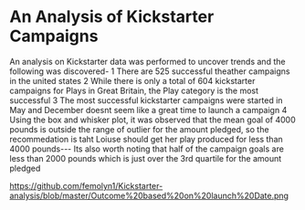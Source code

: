 # An Analysis of Kickstarter Campaigns
An analysis on Kickstarter data was performed  to uncover trends and the following was discovered- 
1 There are 525 successful theather campaigns in the united states 
2 While there is only a total of 604 kickstarter campaigns for Plays in Great Britain, the Play category is the most successful
3 The most successful kickstarter campaigns were started in May and December doesnt seem like a great time to launch a campaign
4 Using the box and whisker plot, it was observed that the mean goal of 4000 pounds is outside the range of outlier for the amount pledged, so the recommedation is taht Loiuse should get her play produced for less than 4000 pounds--- Its also worth noting that half of the campaign goals are less than 2000 pounds which is just over the 3rd quartile for the amount pledged

https://github.com/femolyn1/Kickstarter-analysis/blob/master/Outcome%20based%20on%20launch%20Date.png

